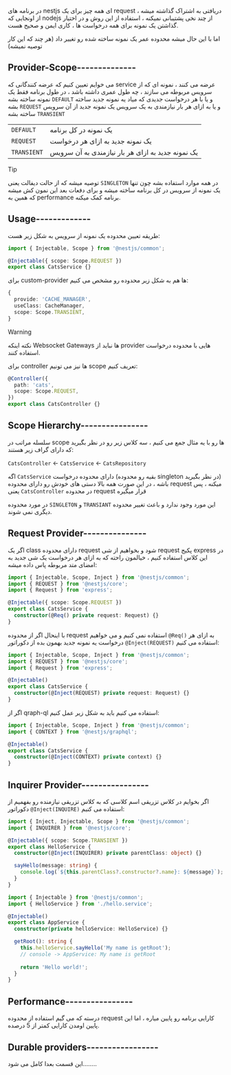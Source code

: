 در برنامه های nestjs ای همه چیز برای یک request دریافتی به اشتراک گذاشته میشه ، از اونجایی که nodejs از چند نخی پشتیبانی نمیکنه ، استفاده از این روش و در اختیار گذاشتن یک نمونه برای همه درخواست ها ، کاری ایمن و صحیح هست.

اما با این حال میشه محدوده عمر یک نمونه ساخته شده رو تغییر داد (هر چند که این کار توصیه نمیشه)

## Provider-Scope--------------

می خوایم تعیین کنیم که عرضه کنندگانی که service عرضه می کنند ، نمونه ای که از سرویس مربوطه می سازند ، چه طول عمری داشته باشد ، در طول برنامه فقط یک نمونه ساخته بشه `DEFAULT` و یا با هر درخواست جدیدی که میاد یه نمونه جدید ساخته بشه `REQUEST` و یا به ازای هر بار نیازمندی به یک سرویس یک نمونه جدید از آن سرویس ساخته بشه `TRANSIENT`

|             |                                                   |
| ----------- | ------------------------------------------------- |
| `DEFAULT`   | یک نمونه در کل برنامه                             |
| `REQUEST`   | یک نمونه جدید به ازای هر درخواست                  |
| `TRANSIENT` | یک نمونه جدید به ازای هر بار نیازمندی به آن سرویس |

>[!tip]
>توصیه میشه که از حالت دیفالت یعنی `SINGLETON` در همه موارد استفاده بشه چون تنها یک نمونه از سرویس در کل برنامه ساخته میشه و برای دفعات بعد این نمون کش میشه که همین به performance برنامه کمک میکنه.

## Usage-------------

طریقه تعیین محدوده یک نمونه از سرویس به شکل زیر هست:

```typescript
import { Injectable, Scope } from '@nestjs/common';

@Injectable({ scope: Scope.REQUEST })
export class CatsService {}
```

برای custom-provider ها هم به شکل زیر محدوده رو مشخص می کنیم:

```typescript
{
  provide: 'CACHE_MANAGER',
  useClass: CacheManager,
  scope: Scope.TRANSIENT,
}
```

>[!warning]
>نکته اینکه Websocket Gateways ها نباید از provider هایی با محدوده درخواست استفاده کنند.

برای controller ها نیز می تونیم scope تعریف کنیم:

```typescript
@Controller({
  path: 'cats',
  scope: Scope.REQUEST,
})
export class CatsController {}
```

## Scope Hierarchy----------------

سلسله مراتب در scope ها رو با یه مثال جمع می کنیم ، سه کلاس زیر رو در نظر بگیرید که دارای گراف زیر هستند:

`CatsController` <- `CatsService` <- `CatsRepository`

اگه `CatsService` دارای محدوده درخواست (بقیه رو محدوده singleton در نظر بگیرید) باشه ، در این صورت همه بالا دستی های خودش رو دارای محدوده request میکنه ، پس یعنی `CatsController` در محدوده request قرار میگیره

در مورد محدوده `SINGLETON` و `TRANSIANT` این مورد وجود ندارد و باعث تغییر محدوده دیگری نمی شوند.

## Request Provider---------------

اگر یک class دارای محدوده request شود و بخواهیم از شی request پکیج express در این کلاس استفاده کنیم ، خیالمون راحته که به ازای هر درخواست یک شی جدید به امضای متد مربوطه پاس داده میشه:

```typescript
import { Injectable, Scope, Inject } from '@nestjs/common';
import { REQUEST } from '@nestjs/core';
import { Request } from 'express';

@Injectable({ scope: Scope.REQUEST })
export class CatsService {
  constructor(@Req() private request: Request) {}
}
```

با اینحال اگر از محدوده request استفاده نمی کنیم و می خواهیم `@Req()` به ازای هر درخواست یه نمونه جدید بهمون بده از دکوراتور `@Inject(REQUEST)` استفاده می کنیم:

```typescript
import { Injectable, Scope, Inject } from '@nestjs/common';
import { REQUEST } from '@nestjs/core';
import { Request } from 'express';

@Injectable()
export class CatsService {
  constructor(@Inject(REQUEST) private request: Request) {}
}
```

اگر از qraph-ql استفاده می کنیم باید به شکل زیر عمل کنیم:

```typescript
import { Injectable, Scope, Inject } from '@nestjs/common';
import { CONTEXT } from '@nestjs/graphql';

@Injectable()
export class CatsService {
  constructor(@Inject(CONTEXT) private context) {}
}
```

##  Inquirer Provider----------------

اگر بخوایم در کلاس تزریقی اسم کلاسی که به کلاس تزریقی نیازمنده رو بفهمیم از دکوراتور `@Inject(INQUIRE)` استفاده می کنیم:

```typescript
import { Inject, Injectable, Scope } from '@nestjs/common';
import { INQUIRER } from '@nestjs/core';

@Injectable({ scope: Scope.TRANSIENT })
export class HelloService {
  constructor(@Inject(INQUIRER) private parentClass: object) {}

  sayHello(message: string) {
    console.log(`${this.parentClass?.constructor?.name}: ${message}`);
  }
}
```

```typescript
import { Injectable } from '@nestjs/common';
import { HelloService } from './hello.service';

@Injectable()
export class AppService {
  constructor(private helloService: HelloService) {}

  getRoot(): string {
    this.helloService.sayHello('My name is getRoot'); 
    // console -> AppService: My name is getRoot
    
    return 'Hello world!';
  }
}
```

## Performance----------------

درسته که می گیم استفاده از محدوده request کارایی برنامه رو پایین میاره ، اما این پایین اومدن کارایی کمتر از 5 درصده.

## Durable providers-----------------

این قسمت بعدا کامل می شود........